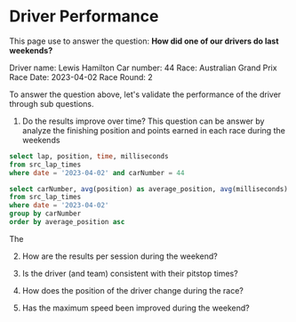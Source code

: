 # Driver Performance

This page use to answer the question: **How did one of our drivers do last weekends?**

Driver name: Lewis Hamilton
Car number: 44
Race: Australian Grand Prix
Race Date: 2023-04-02
Race Round: 2

To answer the question above, let's validate the performance of the driver through sub questions.
1. Do the results improve over time?
This question can be answer by analyze the finishing position and points earned in each race during the weekends

```sql hamilton_lap_results
select lap, position, time, milliseconds
from src_lap_times
where date = '2023-04-02' and carNumber = 44
```

```sql avarage_position
select carNumber, avg(position) as average_position, avg(milliseconds) as finish_time_in_milliseconds
from src_lap_times
where date = '2023-04-02' 
group by carNumber
order by average_position asc
```

The 

2. How are the results per session during the weekend?

3. Is the driver (and team) consistent with their pitstop times?

4. How does the position of the driver change during the race?

5. Has the maximum speed been improved during the weekend?

